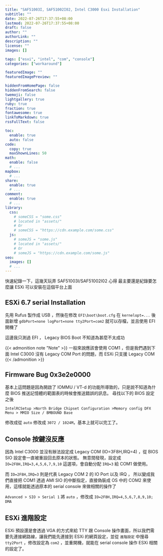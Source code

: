 ```yaml
---
title: "SAF51003I, SAF51002I02, Intel C3000 Esxi Installation"
subtitle: ""
date: 2022-07-26T17:37:55+08:00
lastmod: 2022-07-26T17:37:55+08:00
draft: false
author: ""
authorLink: ""
description: ""
license: ""
images: []

tags: ["esxi", "intel", "com", "console"]
categories: ["workaround"]

featuredImage: ""
featuredImagePreview: ""

hiddenFromHomePage: false
hiddenFromSearch: false
twemoji: false
lightgallery: true
ruby: true
fraction: true
fontawesome: true
linkToMarkdown: true
rssFullText: false

toc:
  enable: true
  auto: false
code:
  copy: true
  maxShownLines: 50
math:
  enable: false
  # ...
mapbox:
  # ...
share:
  enable: true
  # ...
comment:
  enable: true
  # ...
library:
  css:
    # someCSS = "some.css"
    # located in "assets/"
    # Or
    # someCSS = "https://cdn.example.com/some.css"
  js:
    # someJS = "some.js"
    # located in "assets/"
    # Or
    # someJS = "https://cdn.example.com/some.js"
seo:
  images: []
  # ...
---
```


快速紀錄一下，這幾天玩弄 SAF51003I/SAF51002I02 心得
最主要還是紀錄要怎麼讓 ESXi 可以安裝在這個平台上面

<!--more-->

## ESXi 6.7 serial Installation

先用 Rufus 製作成 USB ，然後在修改 `EFI\boot\boot.cfg`
在 `kernelopt=...` 後面新增 `gdbPort=none logPort=none tty2Port=com2`
就可以存檔，並且使用 EFI 開機了

這邊我只測過 EFI ， Legacy BIOS Boot 不知道為甚麼不太成功

{{< admonition note "Note" >}}
一般來說應該會使用 COM1 ，但是我們遇到下面 Intel C3000 沒有 Legacy COM Port 的問題，而 ESXi 只支援 Legacy COM
{{< /admonition >}}

## Firmware Bug 0x3e2e0000

基本上這問題是因為開啟了 IOMMU / VT-d 的功能所導致的，只是說不知道為什麼 BIOS 推送記憶體的範圍表的時候會推送錯誤的訊息。
尋找以下的 BIOS 設定之後

```
IntelRCSetup >North Bridge Chipset Configuration >Memory config DFX Menu > MMIO Size / BMBOUND Base
```

修改成從 `auto` 修改成 `3072 / 1024M`，基本上就可以完工了。


## Console 按鍵沒反應

因為 Intel C3000 並沒有辦法設定成 Legacy COM (IO=3F8H,IRQ=4) ，從 BIOS SIO 設定會一直被重設回去原本的狀態。
無意間發現，設定成 `IO=2F8H,IRQ=3,4,5,6,7,9,10` 這選項，會自動分配 `IRQ=3` 給 COM1 做使用。

而 `IO=2F8H,IRQ=3` 則是代表 Legacy COM 2 的 IO Port 以及 IRQ ， 所以變成我們直接把 COM1 透過 AMI SIO 的中斷指定，直接偽裝成 OS 中的 COM2 來使用，這樣就能透過原本的 serial console 來做相關的操作了

`Advanced > SIO > Serial 1`
將 `auto` ，修改成 `IO=2F8H,IRQ=4,5,6,7,8,9,10; DMA`

## ESXi 進階設定

ESXi 預設還是會透過 VGA 的方式來給 TTY 跟 Console 操作畫面，所以我們需要先連接網路線，讓我們能先連接到 ESXi 的網頁設定，並從 `進階設定` 中搜尋 `tty2Port` ，修改設定為 `com2` ，並重開機，就能在 serial console 操作 ESXi 相關的設定了。
